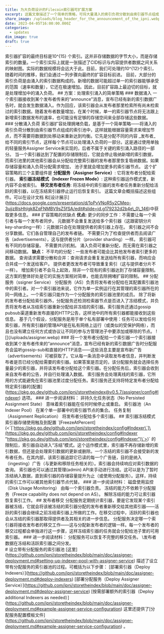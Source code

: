 ```yaml
---
title: 为大负荷设计的Filecoin索引器可扩展方案
excerpt: 这篇文章描述了一个简单的策略，可将大量涌入的索引负荷分散到由索引器节点组成的索引池中。同时，它让这个索引池具备可扩展性。
share_image: /uploads/blog_header_for_the_announcement_of_the_ipni.webp
date: 2023-04-05T16:00:00.000Z
categories:
  - updates
dim_image: true
draft: true
---
```


索引器扩容的最终目标是10^{15} 个索引。这并非存储数据的字节大小，而是存储索引的数量。一个索引实际上就是一张描述了CID标识与内容提供者数据之间关系的映射图。实际的数据规模将会远大于此。目前，我们可处理约10^{12}个索引，随着时间的推移，我们会通过一列步骤向最终的扩容目标前进。
目前，大部分的索引负荷是由涌入的索引数据构成的。新增的数据可能超过单一的索引器能够承受的范围（速率和数量），它还在极速增加。因此，目前扩容路上最迫切的目标，就是处理增加中的涌入负荷。
\## 方案：处理索引涌入的简单策略
\### 数据涌入
一个索引器接收到某个发布者传来的“announce”消息，宣布已经有新的索引数据广告时，就会发生数据涌入。作为回应，该索引器会从发布者那里检索所有尚未检索过的索引数据。随着发布者数量增加，在某个时候，单一的索引器节点将无法跟上新增索引数据发布的速率，也可能没有足够的存储空间来全部存储这些数据。
\### 分散涌入负荷
索引器扩容处理拥堵负载，是基于一个简单策略——将涌入的索引负荷分散到由索引器节点组成的索引池中，这样就能根据容量需求来增加节点，而不需要将数据到处移动来重新达到均衡。它先是分配不同的内容 \_发布者\_ 给不同的索引节点，这样每个节点可以处理涌入负荷的一部分。这是通过使用单独的轻量服务Assigner Service来实现的，后者不属于关键的索引涌入路径的一部分。
当一个索引器达到了配置的存储限制后，它就会停止吸纳新增的索引数据，而索引池里的其他索引器会从分配给完整索引器的发布者那里恢复吸纳数据。如果存储容量和涌入负荷分配需求增加， 池子里就会增加更多的索引器节点。
这个扩容策略的三个主要组件是 **分配服务（Assigner Service）**: 它将发布者分配给索引器。 **索引器冻结模式（Indexer Frozen Mode）**: 这种索引器运作模式里，新内容不会被索引。 **移交发布者任务**: 将冻结中的索引器的发布者任务重新分配给活跃的索引器，以在冻结索引器停止运行后恢复索引。
这篇文章会概括描述这些组件。可以在设计文档 和\[设计展示]\(https://docs.google.com/presentation/d/1oPvVNoR5y2CMeo-3ujjz8IsHhIgk8ZqFNMBV9sZ5fSA/edit#slide=id.g179232d2b4e\_0\_146)中获取更多信息。
\### 扩容策略的优缺点
**优点:** 更少的同步工作：不需要让每一个索引者与每一个发布者同步。 元数据不会重复发送给多个索引器（这跟密钥分片key-sharding一样）：元数据只会在处理提供者的索引器上存在。 索引器之间不会分享数据。它们各自管理自己的发布者链。 不需要只为了检查提供者而去阅读广告（advertisements），这与提供者分片（provider sharding）一样。 索引器可有不同的存储容量。 不需要共识机制。 涌入负荷可重新分配，而无需在索引器之间移动数据。
**缺点：** 不平均的分配：一些发布者可能会比其他发布者索引更多的数据。 查询请求需要分散和合并：查询请求会重复发送给所有索引器，而响应会合并成一个发送给客户。 提供者更改发布者可导致重复索引（这与提供者分片不一样）。 增加索引者不会马上起效，除非一个现有的索引器达到了存储容量限制。
这方案的整体好处是它的实施方案相对简单，也能去除拥堵扩容的限制。
\## 分配服务（ssigner Service）
分配服务（AS）负责将发布者分配给在其配置索引器池中的索引者。对一个索引器池来说，它作为单一实例运行在其管理的索引器所在的同一网络上。一个索引器只能作为一个分配服务的索引器池里的成员。
除了将新的发布者分配给索引器外，分配服务还检测检索器节点是否进入了冻结模式，并负责将发布者从冻结索引器重新分配给非冻结的索引器。索引服务还通过gossip pubsub渠道重新发布直接的HTTP公告，这样池中的所有索引器都能接收到这些信息。
基于几个假设，分配服务是用于单个私有部署中使用：任务可以发给任何索引器，所有索引器的管理API是在私有网络上运行（或类似的受保护网络），而且也没有建立任何方式或协议让不同的参与方管理池子中要添加或移除的节点。
!\[]\(/uploads/assigner.webp)
\### 将一个发布者分配给一个索引器一个索引器接收到某个发布者传来的“announce”消息，宣布已经有新的索引数据广告时分配服务会监听gossip-sub和直接的HTTP消息——这些消息主要是宣布新广告（advertisements）可被获取了。它从每一条消息中读取发布者信息，并判断发布者是否已经分配给需要的索引器。如果答案是否定的，该分配服务就会选择任务量最少的索引器，并将该发布者分配给这个索引器。在分配任务后，索引器会收到来自发布者的公告，并自行处理涌入数据。
索引服务会处理离线的索引器，它所用的方式能避免在索引器池里过度分配任务。索引服务还支持将特定发布者分配给特定索引器的\[配置]\(https://pkg.go.dev/github.com/ipni/storetheindex@v0.5.7/assigner/config#Indexer) 选项。
\### 进一步阅读材料： 非持久化任务状态（No Persisted Assignment State） 意味着索引器能在任何时候停止或重启。 索引器池（An Indexer Pool） 在某个单一部署中的索引器节点的集合。 任务复制（Assignment Replication） 将发布者分配给多个索引器。
\## 索引器冻结模式
索引器存储使用触及到配置 \`\[FreezeAtPercent]\(\<\`\[\`https://pkg.go.dev/github.com/ipni/storetheindex/config#Indexer\`]\(https://pkg.go.dev/github.com/ipni/storetheindex/config#Indexer "https://pkg.go.dev/github.com/ipni/storetheindex/config#Indexer")\`>)\` 的限制后，索引器自动进入“冻结”模式。这个运作模式里，索引器不再存储新增的索引数据，但还是会处理索引数据的更新或删除。一个冻结的索引器不会接受新的发布者任务。在其内部，该索引器追踪它已读的每一个广告链，目的是纳入（ingesting）广告（与更新和移除任务相关的）。索引器会持续响应对索引数据的查询。
索引器也可以通过其管理(admin) API来手动进行冻结。这可以是为了暂时冻结纳入数据，直到索引器的存储容量提升为止（或使用分配服务）。这样，持续的索引工作可以被其他索引器节点代替。
\### 进一步阅读材料： 磁盘使用监控（Disk Usage Monitoring） 由每一个索引器负责。 冻结的能力不依赖于分配服务（Freeze capability does not depend on AS）。 解除冻结的能力可让索引器恢复索引工作。
\## 发布者移交
分配服务定期统计索引器，要是它发现某个索引器被冻结，它就会将该被冻结的索引器分配的发布者重新移交给其他索引器——活跃的索引器会继续之前冻结索引器上所做的工作。在移交过程中，活跃的索引器也会从冻结的索引器那取得提供者及其相关的进一步信息。
分配服务决定哪一个索引器将接收发布者的移交工作——这与分配新发布者的逻辑一样。每一个发布者的移交过程都会单独进行这一步骤，这样冻结索引器的任务就会分配给池子里的可用索引器。
\### 进一步阅读材料： 分配服务可以恢复不完整的移交任务。 \发布者数据在冻结和活跃索引器之间分发。\
\# 设立带有分配服务的索引器池
\[这里]\(https://github.com/ipni/storetheindex/blob/main/doc/assigner-deployment.md#setting-up-indexer-pool-with-assigner-service) 描述了设立带有分配服务的索引器池的过程。可概括为以下步骤： \[部署索引器（Deploy Indexers）]\(https://github.com/ipni/storetheindex/blob/main/doc/assigner-deployment.md#deploy-indexers) \[部署分配服务（Deploy Assigner Service）]\(https://github.com/ipni/storetheindex/blob/main/doc/assigner-deployment.md#deploy-assigner-service) \[按需部署额外的索引器（Deploy additional Indexers as needed）]\(https://github.com/ipni/storetheindex/blob/main/doc/assigner-deployment.md#example-assigner-service-configuration)
这里还提供了\[分配服务配置模板文件]\(https://github.com/ipni/storetheindex/blob/main/doc/assigner-deployment.md#example-assigner-service-configuration) 。
